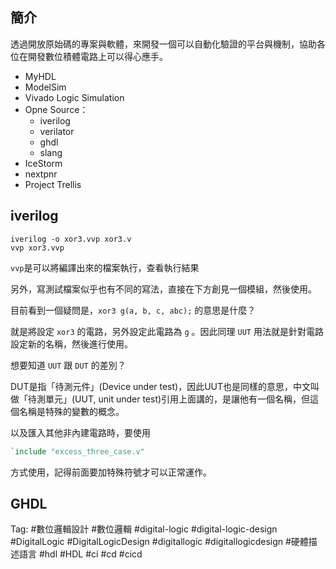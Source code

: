 ## 簡介
透過開放原始碼的專案與軟體，來開發一個可以自動化驗證的平台與機制，協助各位在開發數位積體電路上可以得心應手。

- MyHDL
- ModelSim
- Vivado Logic Simulation
- Opne Source：
  - iverilog
  - verilator
  - ghdl
  - slang
- IceStorm
- nextpnr
- Project Trellis


## iverilog

```
iverilog -o xor3.vvp xor3.v
vvp xor3.vvp
```

`vvp`是可以將編譯出來的檔案執行，查看執行結果

另外，寫測試檔案似乎也有不同的寫法，直接在下方創見一個模組，然後使用。

目前看到一個疑問是，`xor3 g(a, b, c, abc);` 的意思是什麼？

就是將設定 `xor3` 的電路，另外設定此電路為 `g` 。因此同理 `UUT` 用法就是針對電路設定新的名稱，然後進行使用。

想要知道 `UUT` 跟 `DUT` 的差別？

DUT是指「待測元件」(Device under test)，因此UUT也是同樣的意思，中文叫做「待測單元」(UUT, unit under test)引用上面講的，是讓他有一個名稱，但這個名稱是特殊的變數的概念。

以及匯入其他非內建電路時，要使用
```verilog
`include "excess_three_case.v"
```

方式使用，記得前面要加特殊符號才可以正常運作。

## GHDL

Tag: #數位邏輯設計 #數位邏輯 #digital-logic #digital-logic-design #DigitalLogic #DigitalLogicDesign #digitallogic #digitallogicdesign #硬體描述語言 #hdl #HDL #ci #cd #cicd

